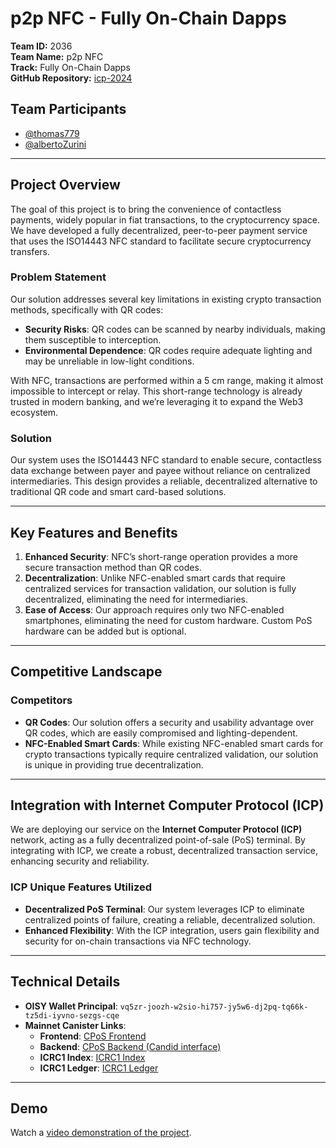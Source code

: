 # p2p NFC - Fully On-Chain Dapps

**Team ID:** 2036  
**Team Name:** p2p NFC  
**Track:** Fully On-Chain Dapps  
**GitHub Repository:** [icp-2024](https://github.com/albertoZurini/icp-2024)  

## Team Participants
- [@thomas779](https://github.com/thomas779)
- [@albertoZurini](https://github.com/albertoZurini)

---

## Project Overview

The goal of this project is to bring the convenience of contactless payments, widely popular in fiat transactions, to the cryptocurrency space. We have developed a fully decentralized, peer-to-peer payment service that uses the ISO14443 NFC standard to facilitate secure cryptocurrency transfers.

### Problem Statement

Our solution addresses several key limitations in existing crypto transaction methods, specifically with QR codes:
- **Security Risks**: QR codes can be scanned by nearby individuals, making them susceptible to interception.
- **Environmental Dependence**: QR codes require adequate lighting and may be unreliable in low-light conditions.

With NFC, transactions are performed within a 5 cm range, making it almost impossible to intercept or relay. This short-range technology is already trusted in modern banking, and we’re leveraging it to expand the Web3 ecosystem.

### Solution

Our system uses the ISO14443 NFC standard to enable secure, contactless data exchange between payer and payee without reliance on centralized intermediaries. This design provides a reliable, decentralized alternative to traditional QR code and smart card-based solutions.

---

## Key Features and Benefits

1. **Enhanced Security**: NFC’s short-range operation provides a more secure transaction method than QR codes.
2. **Decentralization**: Unlike NFC-enabled smart cards that require centralized services for transaction validation, our solution is fully decentralized, eliminating the need for intermediaries.
3. **Ease of Access**: Our approach requires only two NFC-enabled smartphones, eliminating the need for custom hardware. Custom PoS hardware can be added but is optional.

---

## Competitive Landscape

### Competitors

- **QR Codes**: Our solution offers a security and usability advantage over QR codes, which are easily compromised and lighting-dependent.
- **NFC-Enabled Smart Cards**: While existing NFC-enabled smart cards for crypto transactions typically require centralized validation, our solution is unique in providing true decentralization.

---

## Integration with Internet Computer Protocol (ICP)

We are deploying our service on the **Internet Computer Protocol (ICP)** network, acting as a fully decentralized point-of-sale (PoS) terminal. By integrating with ICP, we create a robust, decentralized transaction service, enhancing security and reliability.

### ICP Unique Features Utilized

- **Decentralized PoS Terminal**: Our system leverages ICP to eliminate centralized points of failure, creating a reliable, decentralized solution.
- **Enhanced Flexibility**: With the ICP integration, users gain flexibility and security for on-chain transactions via NFC technology.

---

## Technical Details

- **OISY Wallet Principal**: `vq5zr-joozh-w2sio-hi757-jy5w6-dj2pq-tq66k-tz5di-iyvno-sezgs-cqe`
- **Mainnet Canister Links**:
  - **Frontend**: [CPoS Frontend](https://wrqdv-lqaaa-aaaak-qtpwa-cai.icp0.io/)
  - **Backend**: [CPoS Backend (Candid interface)](https://a4gq6-oaaaa-aaaab-qaa4q-cai.raw.icp0.io/?id=wexsy-kyaaa-aaaak-qtpvq-cai)
  - **ICRC1 Index**: [ICRC1 Index](https://a4gq6-oaaaa-aaaab-qaa4q-cai.raw.icp0.io/?id=w7so5-qaaaa-aaaak-qtpxa-cai)
  - **ICRC1 Ledger**: [ICRC1 Ledger](https://a4gq6-oaaaa-aaaab-qaa4q-cai.raw.icp0.io/?id=wwrfb-giaaa-aaaak-qtpwq-cai)

---

## Demo

Watch a [video demonstration of the project]().
